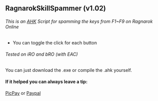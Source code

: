 ## RagnarokSkillSpammer (v1.02)
###### This is an [AHK](https://www.autohotkey.com/ "AHK") Script for spamming the keys from F1~F9 on Ragnarok Online
- You can toggle the click for each button

###### Tested on iRO and bRO (with EAC)

You can just download the .exe or compile the .ahk yourself.

#### If it helped you can always leave a tip:

[PicPay](https://app.picpay.com/user/enkimaru "@enkimaru") or [Paypal](https://www.paypal.com/cgi-bin/webscr?cmd=_donations&business=AEHXUEZ7TLWJW&currency_code=BRL&source=url "Paypal")